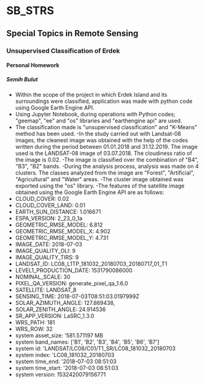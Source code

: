 # SB_STRS
## Special Topics in Remote Sensing
### Unsupervised Classification of Erdek
#### Personal Homework
##### Semih Bulut

- Within the scope of the project in which Erdek Island and its surroundings were classified, application was made with python code using Google Earth Engine API.
- Using Jupyter Notebook, during operations with Python codes; "geemap", "ee" and "os" libraries and "earthengine api" are used.
- The classification made is "unsupervised classification" and "K-Means" method has been used.
-In the study carried out with Landsat-08 images, the cleanest image was obtained with the help of the codes written during the period between 01.01.2018 and 31.12.2019. The image used is the LANDSAT-08 image of 03.07.2018. The cloudiness ratio of the image is 0.02.
-The image is classified over the combination of "B4", "B3", "B2" bands.
-During the analysis process, analysis was made on 4 clusters. The classes analyzed from the image are "Forest", "Artificial", "Agricultural" and "Water" areas.
-The cluster image obtained was exported using the "os" library.
-The features of the satellite image obtained using the Google Earth Engine API are as follows:
 - CLOUD_COVER: 0.02
 - CLOUD_COVER_LAND: 0.01
 - EARTH_SUN_DISTANCE: 1.016671
 - ESPA_VERSION: 2_23_0_1a
 - GEOMETRIC_RMSE_MODEL: 6.812
 - GEOMETRIC_RMSE_MODEL_X: 4.902
 - GEOMETRIC_RMSE_MODEL_Y: 4.731
 - IMAGE_DATE: 2018-07-03
 - IMAGE_QUALITY_OLI: 9
 - IMAGE_QUALITY_TIRS: 9
 - LANDSAT_ID: LC08_L1TP_181032_20180703_20180717_01_T1
 - LEVEL1_PRODUCTION_DATE: 1531790086000
 - NOMINAL_SCALE: 30
 - PIXEL_QA_VERSION: generate_pixel_qa_1.6.0
 - SATELLITE: LANDSAT_8
 - SENSING_TIME: 2018-07-03T08:51:03.0197999Z
 - SOLAR_AZIMUTH_ANGLE: 127.869438,
 - SOLAR_ZENITH_ANGLE: 24.914536
 - SR_APP_VERSION: LaSRC_1.3.0
 - WRS_PATH: 181
 - WRS_ROW: 32
 - system asset_size: '581.571197 MB
 - system band_names: ['B1', 'B2', 'B3', 'B4', 'B5', 'B6', 'B7']
 - system id: 'LANDSAT/LC08/C01/T1_SR/LC08_181032_20180703
 - system index: 'LC08_181032_20180703
 - system time_end: '2018-07-03 08:51:03
 - system time_start: '2018-07-03 08:51:03
 - system version: 1532420079156771
 
 
